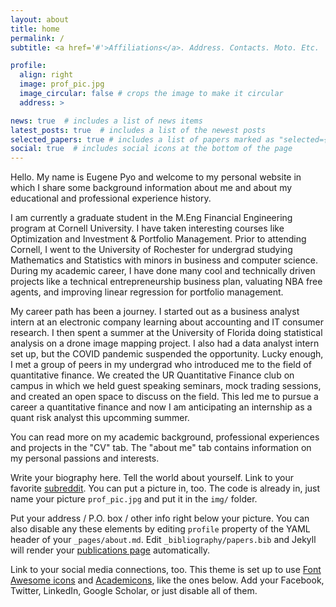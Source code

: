 ```yaml
---
layout: about
title: home
permalink: /
subtitle: <a href='#'>Affiliations</a>. Address. Contacts. Moto. Etc.

profile:
  align: right
  image: prof_pic.jpg
  image_circular: false # crops the image to make it circular
  address: >

news: true  # includes a list of news items
latest_posts: true  # includes a list of the newest posts
selected_papers: true # includes a list of papers marked as "selected={true}"
social: true  # includes social icons at the bottom of the page
---
```

Hello. My name is Eugene Pyo and welcome to my personal website in which I share some background information about me and about my educational and professional experience history.

I am currently a graduate student in the M.Eng Financial Engineering program at Cornell University. I have taken interesting courses like Optimization and Investment & Portfolio Management. Prior to attending Cornell, I went to the University of Rochester for undergrad studying Mathematics and Statistics with minors in business and computer science. During my academic career, I have done many cool and technically driven projects like a technical entrepreneurship business plan, valuating NBA free agents, and improving linear regression for portfolio management. 

My career path has been a journey. I started out as a business analyst intern at an electronic company learning about accounting and IT consumer research. I then spent a summer at the University of Florida doing statistical analysis on a drone image mapping project. I also had a data analyst intern set up, but the COVID pandemic suspended the opportunity. Lucky enough, I met a group of peers in my undergrad who introduced me to the field of quantitative finance. We created the UR Quantitative Finance club on campus in which we held guest speaking seminars, mock trading sessions, and created an open space to discuss on the field. This led me to pursue a career a quantitative finance and now I am anticipating an internship as a quant risk analyst this upcomming summer.

You can read more on my academic background, professional experiences and projects in the "CV" tab. The "about me" tab contains information on my personal passions and interests.


Write your biography here. Tell the world about yourself. Link to your favorite [subreddit](http://reddit.com). You can put a picture in, too. The code is already in, just name your picture `prof_pic.jpg` and put it in the `img/` folder.

Put your address / P.O. box / other info right below your picture. You can also disable any these elements by editing `profile` property of the YAML header of your `_pages/about.md`. Edit `_bibliography/papers.bib` and Jekyll will render your [publications page](/al-folio/publications/) automatically.

Link to your social media connections, too. This theme is set up to use [Font Awesome icons](http://fortawesome.github.io/Font-Awesome/) and [Academicons](https://jpswalsh.github.io/academicons/), like the ones below. Add your Facebook, Twitter, LinkedIn, Google Scholar, or just disable all of them.
